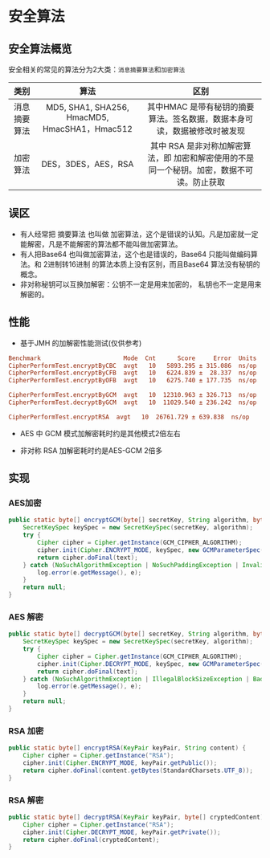 # 安全算法

## 安全算法概览
安全相关的常见的算法分为2大类：`消息摘要算法`和`加密算法`

|     类别     |                     算法                      |                             区别                             |
| :----------: | :-------------------------------------------: | :----------------------------------------------------------: |
| 消息摘要算法 | MD5, SHA1, SHA256, HmacMD5, HmacSHA1，Hmac512 | 其中HMAC 是带有秘钥的摘要算法。签名数据，数据本身可读，数据被修改时被发现 |
|   加密算法   |              DES，3DES，AES，RSA              | 其中 RSA 是非对称加解密算法，即 加密和解密使用的不是同一个秘钥。加密，数据不可读。防止获取 |

## 误区

- 有人经常把 摘要算法 也叫做 加密算法，这个是错误的认知。凡是加密就一定能解密，凡是不能解密的算法都不能叫做加密算法。
- 有人把Base64 也叫做加密算法，这个也是错误的，Base64 只能叫做编码算法。和 2进制转16进制 的算法本质上没有区别，而且Base64 算法没有秘钥的概念。
- 非对称秘钥可以互换加解密：公钥不一定是用来加密的， 私钥也不一定是用来解密的。

## 性能
- 基于JMH 的加解密性能测试(仅供参考) 

```ini
Benchmark                       Mode  Cnt      Score     Error  Units
CipherPerformTest.encryptByCBC  avgt   10   5893.295 ± 315.086  ns/op
CipherPerformTest.encryptByCFB  avgt   10   6224.839 ±  28.337  ns/op
CipherPerformTest.encryptByOFB  avgt   10   6275.740 ± 177.735  ns/op

CipherPerformTest.encryptByGCM  avgt   10  12310.963 ± 326.713  ns/op
CipherPerformTest.decryptByGCM  avgt   10  11029.540 ± 236.242  ns/op

CipherPerformTest.encryptRSA  avgt   10  26761.729 ± 639.838  ns/op

```

- AES 中 GCM 模式加解密耗时约是其他模式2倍左右

- 非对称 RSA 加解密耗时约是AES-GCM 2倍多

## 实现

### AES加密

```java
public static byte[] encryptGCM(byte[] secretKey, String algorithm, byte[] text, byte [] iv) {
    SecretKeySpec keySpec = new SecretKeySpec(secretKey, algorithm);
    try {
        Cipher cipher = Cipher.getInstance(GCM_CIPHER_ALGORITHM);
        cipher.init(Cipher.ENCRYPT_MODE, keySpec, new GCMParameterSpec(128,iv));
        return cipher.doFinal(text);
    } catch (NoSuchAlgorithmException | NoSuchPaddingException | InvalidKeyException | BadPaddingException | IllegalBlockSizeException | InvalidAlgorithmParameterException e) {
        log.error(e.getMessage(), e);
    }
    return null;
}
```

### AES 解密

```java
public static byte[] decryptGCM(byte[] secretKey, String algorithm, byte[] text,byte [] iv) {
    SecretKeySpec keySpec = new SecretKeySpec(secretKey, algorithm);
    try {
        Cipher cipher = Cipher.getInstance(GCM_CIPHER_ALGORITHM);
        cipher.init(Cipher.DECRYPT_MODE, keySpec, new GCMParameterSpec(128,iv));
        return cipher.doFinal(text);
    } catch (NoSuchAlgorithmException | IllegalBlockSizeException | BadPaddingException | InvalidKeyException | NoSuchPaddingException | InvalidAlgorithmParameterException e) {
        log.error(e.getMessage(), e);
    }
    return null;
}

```

### RSA 加密

```java
public static byte[] encryptRSA(KeyPair keyPair, String content) {
    Cipher cipher = Cipher.getInstance("RSA");
    cipher.init(Cipher.ENCRYPT_MODE, keyPair.getPublic());
    return cipher.doFinal(content.getBytes(StandardCharsets.UTF_8));
}
```

### RSA 解密

```java
public static byte[] decryptRSA(KeyPair keyPair, byte[] cryptedContent) {
    Cipher cipher = Cipher.getInstance("RSA");
    cipher.init(Cipher.DECRYPT_MODE, keyPair.getPrivate());
    return cipher.doFinal(cryptedContent);
}
```

